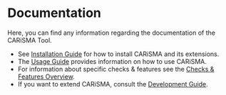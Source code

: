 # Documentation

Here, you can find any information regarding the documentation of the CARiSMA Tool.

* See [Installation Guide](installation.md) for how to install CARiSMA and its extensions.
* The [Usage Guide](usage.md) provides information on how to use CARiSMA.
* For information about specific checks & features see the [Checks & Features Overview](features.md).
* If you want to extend CARiSMA, consult the [Development Guide](development.md).

